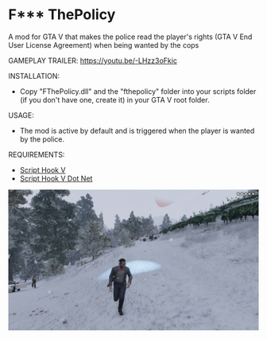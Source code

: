 # F*** ThePolicy
A mod for GTA V that makes the police read the player's rights (GTA V End User License Agreement) when being wanted by the cops

GAMEPLAY TRAILER: 
https://youtu.be/-LHzz3oFkic

INSTALLATION:
- Copy "FThePolicy.dll" and the "fthepolicy" folder into your scripts folder (if you don't have one, create it) in your GTA V root folder.

USAGE:
- The mod is active by default and is triggered when the player is wanted by the police. 

REQUIREMENTS:
- [Script Hook V](http://www.dev-c.com/gtav/scripthookv/)
- [Script Hook V Dot Net](https://github.com/crosire/scripthookvdotnet/releases)

![FThePolicy](screenshots/fthepolicy1.jpg)
